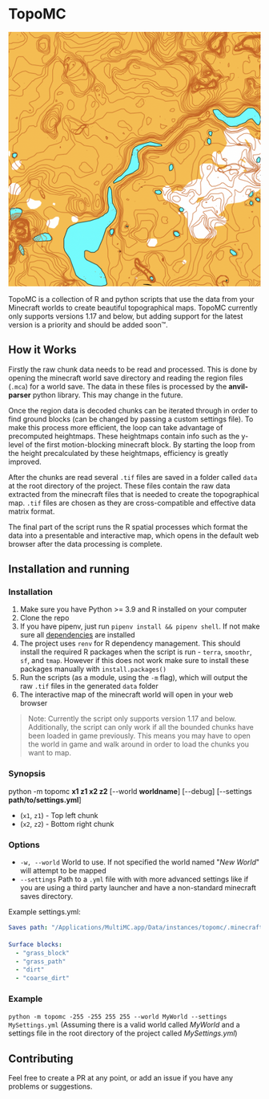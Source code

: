 # TopoMC

![](images/example.png)

TopoMC is a collection of R and python scripts that use the data from your Minecraft worlds to create beautiful topographical maps. TopoMC currently only supports versions 1.17 and below, but adding support for the latest version is a priority and should be added soon™.

## How it Works

Firstly the raw chunk data needs to be read and processed. This is done by opening the minecraft world save directory and reading the region files (`.mca`) for a world save. The data in these files is processed by the **anvil-parser** python library. This may change in the future.

Once the region data is decoded chunks can be iterated through in order to find ground blocks (can be changed by passing a custom settings file). To make this process more efficient, the loop can take advantage of precomputed heightmaps. These heightmaps contain info such as the y-level of the first motion-blocking minecraft block. By starting the loop from the height precalculated by these heightmaps, efficiency is greatly improved.

After the chunks are read several `.tif` files are saved in a folder called `data` at the root directory of the project. These files contain the raw data extracted from the minecraft files that is needed to create the topographical map. `.tif` files are chosen as they are cross-compatible and effective data matrix format.

The final part of the script runs the R spatial processes which format the data into a presentable and interactive map, which opens in the default web browser after the data processing is complete.

## Installation and running

### Installation

1. Make sure you have Python >= 3.9 and R installed on your computer
2. Clone the repo
3. If you have pipenv, just run `pipenv install && pipenv shell`. If not make sure all [dependencies](Pipfile) are installed
4. The project uses `renv` for R dependency management. This should install the required R packages when the script is run - `terra`, `smoothr`, `sf`, and `tmap`. However if this does not work make sure to install these packages manually with `install.packages()`
5. Run the scripts (as a module, using the `-m` flag), which will output the raw `.tif` files in the generated `data` folder
6. The interactive map of the minecraft world will open in your web browser

> Note: Currently the script only supports version 1.17 and below. Additionally, the script can only work if all the bounded chunks have been loaded in game previously. This means you may have to open the world in game and walk around in order to load the chunks you want to map.

### Synopsis

python -m topomc **x1 z1 x2 z2** \[--world **worldname**\] \[--debug\] \[--settings **path/to/settings.yml**\]

- (`x1`, `z1`) - Top left chunk
- (`x2`, `z2`) - Bottom right chunk

### Options

- `-w, --world` World to use. If not specified the world named "_New World_" will attempt to be mapped
- `--settings` Path to a `.yml` file with with more advanced settings like if you are using a third party launcher and have a non-standard minecraft saves directory.

Example settings.yml:

```yml
Saves path: "/Applications/MultiMC.app/Data/instances/topomc/.minecraft/saves"

Surface blocks:
  - "grass_block"
  - "grass_path"
  - "dirt"
  - "coarse_dirt"
```

### Example

`python -m topomc -255 -255 255 255 --world MyWorld --settings MySettings.yml` (Assuming there is a valid world called _MyWorld_ and a settings file in the root directory of the project called _MySettings.yml_)

## Contributing

Feel free to create a PR at any point, or add an issue if you have any problems or suggestions.
